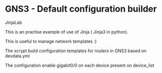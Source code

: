 # GNS3 - Default configuration builder
JinjaLab

This is an practise example of use of  Jinja ( Jinja3 in python).

This is useful to manage network templates :)

The scrypt build configuration templates for routers in GNS3 based on devdata.yml

The configuration enable gigabit0/0 on each device present on device_list
